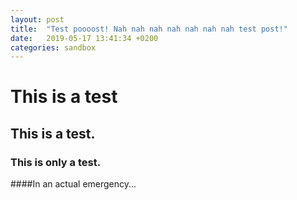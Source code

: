 ```yaml
---
layout: post
title:  "Test poooost! Nah nah nah nah nah nah nah test post!"
date:   2019-05-17 13:41:34 +0200
categories: sandbox
---
```


# This is a test

## This is a test.

### This is only a test.

####In an actual emergency...
